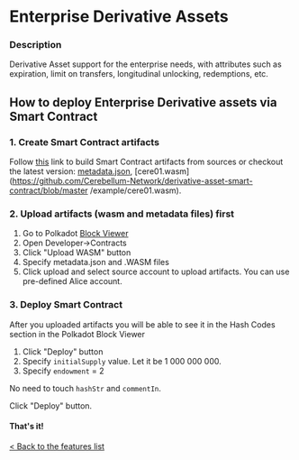 # Enterprise Derivative Assets

### Description 
 Derivative Asset support for the enterprise needs, with attributes such as expiration, limit on transfers, longitudinal unlocking, redemptions, etc.
 
## How to deploy Enterprise Derivative assets via Smart Contract
### 1. Create Smart Contract artifacts
Follow [this](./create_sc_artifacts.md) link to build Smart Contract artifacts from sources or checkout the latest version: [metadata.json](https://github.com/Cerebellum-Network/derivative-asset-smart-contract/blob/master/example/metadata.json), [cere01.wasm](https://github.com/Cerebellum-Network/derivative-asset-smart-contract/blob/master
/example/cere01.wasm).
### 2. Upload artifacts (wasm and metadata files) first

1. Go to Polkadot [Block Viewer](https://polkadot.js.org/apps/?rpc=ws%3A%2F%2Flocalhost%3A9944#/contracts)
2. Open Developer→Contracts
3. Click "Upload WASM" button
4. Specify metadata.json and .WASM files
5. Click upload and select source account to upload artifacts. You can use pre-defined Alice account.

### 3. Deploy Smart Contract

After you uploaded artifacts you will be able to see it in the Hash Codes section in the Polkadot Block Viewer

1. Click "Deploy" button
2. Specify `initialSupply` value. Let it be 1 000 000 000.
3. Specify `endowment` = 2

No need to touch `hashStr` and `commentIn`.

Click "Deploy" button.

#### That's it!

[< Back to the features list](./../README.md#testing-key-functionalities)
